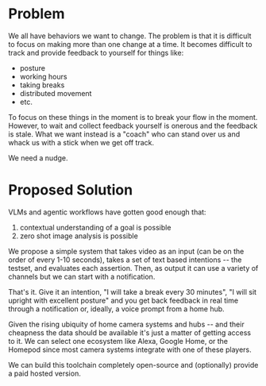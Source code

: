 # Problem
We all have behaviors we want to change. The problem is that it is difficult to focus on making more than one change at a time. It becomes difficult to track and provide feedback to yourself for things like:
* posture
* working hours
* taking breaks
* distributed movement
* etc.

To focus on these things in the moment is to break your flow in the moment. However, to wait and collect feedback yourself is onerous and the feedback is stale. What we want instead is a "coach" who can stand over us and whack us with a stick when we get off track. 

We need a nudge.

# Proposed Solution
VLMs and agentic workflows have gotten good enough that:
1. contextual understanding of a goal is possible
2. zero shot image analysis is possible

We propose a simple system that takes video as an input (can be on the order of every 1-10 seconds), takes a set of text based intentions -- the testset, and evaluates each assertion. Then, as output it can use a variety of channels but we can start with a notification.

That's it. Give it an intention, "I will take a break every 30 minutes", "I will sit upright with excellent posture" and you get back feedback in real time through a notification or, ideally, a voice prompt from a home hub.

Given the rising ubiquity of home camera systems and hubs -- and their cheapness the data should be available it's just a matter of getting access to it. We can select one ecosystem like Alexa, Google Home, or the Homepod since most camera systems integrate with one of these players.

We can build this toolchain completely open-source and (optionally) provide a paid hosted version.
